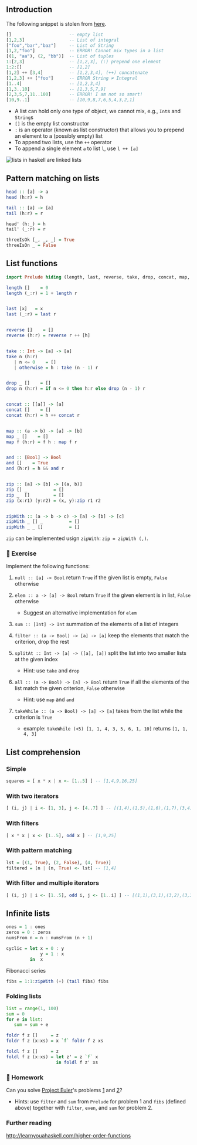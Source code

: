 
## Introduction

The following snippet is stolen from [here](http://yannesposito.com/Scratch/en/blog/Haskell-the-Hard-Way/#lists).

```haskell
[]                      -- empty list
[1,2,3]                 -- List of integral
["foo","bar","baz"]     -- List of String
[1,2,"foo"]             -- ERROR! Cannot mix types in a list
[(1, "aa"), (2, "bb")]  -- List of tuples
1:[2,3]                 -- [1,2,3], (:) prepend one element
1:2:[]                  -- [1,2]
[1,2] ++ [3,4]          -- [1,2,3,4], (++) concatenate
[1,2,3] ++ ["foo"]      -- ERROR String ≠ Integral
[1..4]                  -- [1,2,3,4]
[1,3..10]               -- [1,3,5,7,9]
[2,3,5,7,11..100]       -- ERROR! I am not so smart!
[10,9..1]               -- [10,9,8,7,6,5,4,3,2,1]
```

- A list can hold only one type of object, we cannot mix, e.g., `Int`s and `String`s
- `[]` is the empty list constructor
- `:` is an operator (known as list constructor) that allows you to prepend an element to a (possibly empty) list
- To append two lists, use the `++` operator
- To append a single element `a` to list `l`, use `l ++ [a]`


![lists in haskell are linked lists](http://s3.amazonaws.com/lyah/listmonster.png)


## Pattern matching on lists

```haskell
head :: [a] -> a
head (h:r) = h

tail :: [a] -> [a]
tail (h:r) = r
```

```haskell
head' (h:_) = h
tail' (_:r) = r
```

```haskell
threeIsOk [_, _, _] = True
threeIsOn _ = False
```

## List functions

```haskell
import Prelude hiding (length, last, reverse, take, drop, concat, map, and, zip, zipWith)

length []    = 0
length (_:r) = 1 + length r


last [x]   = x
last (_:r) = last r


reverse []    = []
reverse (h:r) = reverse r ++ [h]


take :: Int -> [a] -> [a]
take n (h:r)
   | n <= 0    = []
   | otherwise = h : take (n - 1) r


drop _ []    = []
drop n (h:r) = if n <= 0 then h:r else drop (n - 1) r


concat :: [[a]] -> [a]
concat []    = []
concat (h:r) = h ++ concat r


map :: (a -> b) -> [a] -> [b]
map _ []    = []
map f (h:r) = f h : map f r


and :: [Bool] -> Bool
and []    = True
and (h:r) = h && and r


zip :: [a] -> [b] -> [(a, b)]
zip [] _          = []
zip _  []         = []
zip (x:r1) (y:r2) = (x, y):zip r1 r2


zipWith :: (a -> b -> c) -> [a] -> [b] -> [c]
zipWith _ [] _          = []
zipWith _ _ []          = []

```

`zip` can be implemented usign `zipWith`: `zip = zipWith (,)`.

### :ledger: Exercise

Implement the following functions:

1. `null :: [a] -> Bool` return `True` if the given list is empty, `False` otherwise

2. `elem :: a -> [a] -> Bool` return `True` if the given element is in list, `False` otherwise
    * Suggest an alternative implementation for `elem`

3. `sum :: [Int] -> Int` summation of the elements of a list of integers

4. `filter :: (a -> Bool) -> [a] -> [a]` keep the elements that match the criterion, drop the rest

5. `splitAt :: Int -> [a] -> ([a], [a])` split the list into two smaller lists at the given index
    * Hint: use `take` and `drop`

6. `all :: (a -> Bool) -> [a] -> Bool` return `True` if all the elements of the list match the given criterion, `False` otherwise
    * Hint: use `map` and `and`

7. `takeWhile :: (a -> Bool) -> [a] -> [a]` takes from the list while the criterion is `True`
    * example: `takeWhile (<5) [1, 1, 4, 3, 5, 6, 1, 10]` returns `[1, 1, 4, 3]`


## List comprehension

### Simple
```haskell
squares = [ x * x | x <- [1..5] ] -- [1,4,9,16,25]
```

### With two iterators
```haskell
[ (i, j) | i <- [1, 3], j <- [4..7] ] -- [(1,4),(1,5),(1,6),(1,7),(3,4),(3,5),(3,6),(3,7)]
```

### With filters
```haskell
[ x * x | x <- [1..5], odd x ] -- [1,9,25]
```

### With pattern matching

```haskell
lst = [(1, True), (2, False), (4, True)]
filtered = [n | (n, True) <- lst] -- [1,4]
```

### With filter and multiple iterators
```haskell
[ (i, j) | i <- [1..5], odd i, j <- [1..i] ] -- [(1,1),(3,1),(3,2),(3,3),(5,1),(5,2),(5,3),(5,4),(5,5)]
```


## Infinite lists

```haskell
ones = 1 : ones
zeros = 0 : zeros
numsFrom n = n : numsFrom (n + 1)
```

```haskell
cyclic = let x = 0 : y
             y = 1 : x
         in  x
```

Fibonacci series
```haskell
fibs = 1:1:zipWith (+) (tail fibs) fibs
```


### Folding lists

```python
list = range(1, 100)
sum = 0
for e in list:
   sum = sum + e
```

```haskell
foldr f z []     = z
foldr f z (x:xs) = x `f` foldr f z xs
```

```haskell
foldl f z []     = z
foldl f z (x:xs) = let z' = z `f` x 
                   in foldl f z' xs
```


### :ledger: Homework

Can you solve [Project Euler](https://projecteuler.net)'s problems
[1](https://projecteuler.net/problem=1) and
[2](https://projecteuler.net/problem=2)?

- Hints: use `filter` and `sum` from `Prelude` for problem 1 and 
  `fibs` (defined above) together with `filter`, `even`, and `sum` for problem 2.

### Further reading
http://learnyouahaskell.com/higher-order-functions
